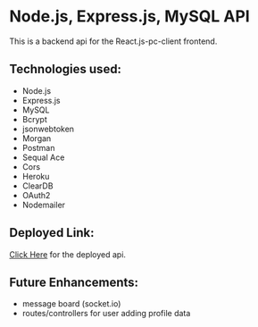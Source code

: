 # Node.js, Express.js, MySQL API

This is a backend api for the React.js-pc-client frontend.

## Technologies used:

- Node.js
- Express.js
- MySQL
- Bcrypt
- jsonwebtoken
- Morgan
- Postman
- Sequal Ace
- Cors
- Heroku
- ClearDB
- OAuth2
- Nodemailer

## Deployed Link:

[Click Here](https://node-mysql-pc-api.herokuapp.com/) for the deployed api.

## Future Enhancements:

- message board (socket.io)
- routes/controllers for user adding profile data
